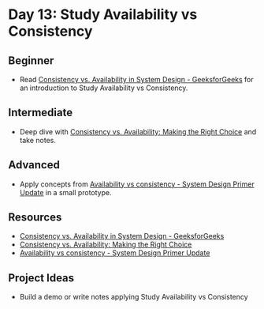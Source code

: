 # Day 13: Study Availability vs Consistency

## Beginner
- Read [Consistency vs. Availability in System Design - GeeksforGeeks](//duckduckgo.com/l/?uddg=https%3A%2F%2Fwww.geeksforgeeks.org%2Fconsistency%2Dvs%2Davailability%2Din%2Dsystem%2Ddesign%2F&rut=f5dc57a2194a7aca2580633ad61befcf4e060c34ac1c93e24bbe7757915cf7fa) for an introduction to Study Availability vs Consistency.

## Intermediate
- Deep dive with [Consistency vs. Availability: Making the Right Choice](//duckduckgo.com/l/?uddg=https%3A%2F%2Fsystemdr.substack.com%2Fp%2Fconsistency%2Dvs%2Davailability%2Dmaking&rut=1ef377a20ac351fcaf96cc8397d71f52ac2aac8b0a7756c6683469d663116da6) and take notes.

## Advanced
- Apply concepts from [Availability vs consistency - System Design Primer Update](//duckduckgo.com/l/?uddg=https%3A%2F%2Fido777.github.io%2Fsystem%2Ddesign%2Dprimer%2Dupdate%2Fen%2Fsd_availability_vs_consistency.html&rut=30df909233d0fc161eab0ce35b74cdb5fdc881a8059f4a759bc042f0d5dd83db) in a small prototype.

## Resources
- [Consistency vs. Availability in System Design - GeeksforGeeks](//duckduckgo.com/l/?uddg=https%3A%2F%2Fwww.geeksforgeeks.org%2Fconsistency%2Dvs%2Davailability%2Din%2Dsystem%2Ddesign%2F&rut=f5dc57a2194a7aca2580633ad61befcf4e060c34ac1c93e24bbe7757915cf7fa)
- [Consistency vs. Availability: Making the Right Choice](//duckduckgo.com/l/?uddg=https%3A%2F%2Fsystemdr.substack.com%2Fp%2Fconsistency%2Dvs%2Davailability%2Dmaking&rut=1ef377a20ac351fcaf96cc8397d71f52ac2aac8b0a7756c6683469d663116da6)
- [Availability vs consistency - System Design Primer Update](//duckduckgo.com/l/?uddg=https%3A%2F%2Fido777.github.io%2Fsystem%2Ddesign%2Dprimer%2Dupdate%2Fen%2Fsd_availability_vs_consistency.html&rut=30df909233d0fc161eab0ce35b74cdb5fdc881a8059f4a759bc042f0d5dd83db)

## Project Ideas
- Build a demo or write notes applying Study Availability vs Consistency
